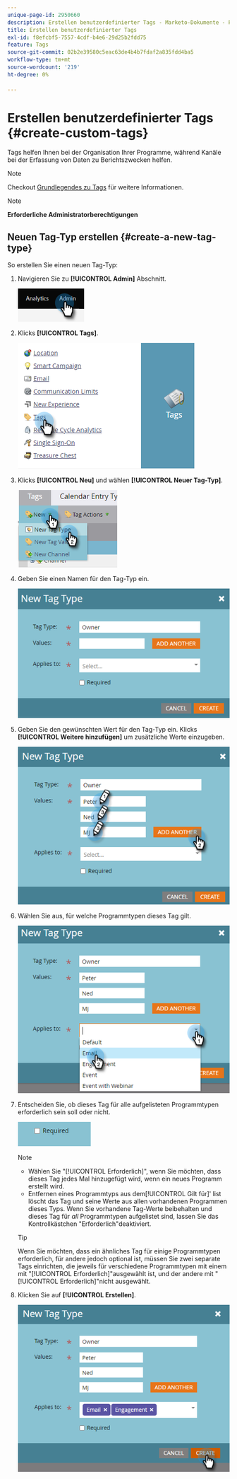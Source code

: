 ```yaml
---
unique-page-id: 2950660
description: Erstellen benutzerdefinierter Tags - Marketo-Dokumente - Produktdokumentation
title: Erstellen benutzerdefinierter Tags
exl-id: f8efcbf5-7557-4cdf-b4e6-29d25b2fdd75
feature: Tags
source-git-commit: 02b2e39580c5eac63de4b4b7fdaf2a835fdd4ba5
workflow-type: tm+mt
source-wordcount: '219'
ht-degree: 0%

---
```


# Erstellen benutzerdefinierter Tags {#create-custom-tags}

Tags helfen Ihnen bei der Organisation Ihrer Programme, während Kanäle bei der Erfassung von Daten zu Berichtszwecken helfen.

>[!NOTE]
>
>Checkout [Grundlegendes zu Tags](/help/marketo/product-docs/core-marketo-concepts/programs/working-with-programs/understanding-tags.md) für weitere Informationen.

>[!NOTE]
>
>**Erforderliche Administratorberechtigungen**

## Neuen Tag-Typ erstellen {#create-a-new-tag-type}

So erstellen Sie einen neuen Tag-Typ:

1. Navigieren Sie zu **[!UICONTROL Admin]** Abschnitt.

   ![](assets/create-custom-tags-1.png)

1. Klicks **[!UICONTROL Tags]**.

   ![](assets/create-custom-tags-2.png)

1. Klicks **[!UICONTROL Neu]** und wählen **[!UICONTROL Neuer Tag-Typ]**.

   ![](assets/create-custom-tags-3.png)

1. Geben Sie einen Namen für den Tag-Typ ein.

   ![](assets/create-custom-tags-4.png)

1. Geben Sie den gewünschten Wert für den Tag-Typ ein. Klicks **[!UICONTROL Weitere hinzufügen]** um zusätzliche Werte einzugeben.

   ![](assets/create-custom-tags-5.png)

1. Wählen Sie aus, für welche Programmtypen dieses Tag gilt.

   ![](assets/create-custom-tags-6.png)

1. Entscheiden Sie, ob dieses Tag für alle aufgelisteten Programmtypen erforderlich sein soll oder nicht.

   ![](assets/create-custom-tags-7.png)

   >[!NOTE]
   >
   >* Wählen Sie &quot;[!UICONTROL Erforderlich]&quot;, wenn Sie möchten, dass dieses Tag jedes Mal hinzugefügt wird, wenn ein neues Programm erstellt wird.
   >* Entfernen eines Programmtyps aus dem[!UICONTROL Gilt für]&#39; list löscht das Tag und seine Werte aus allen vorhandenen Programmen dieses Typs. Wenn Sie vorhandene Tag-Werte beibehalten und dieses Tag für _all_ Programmtypen aufgelistet sind, lassen Sie das Kontrollkästchen &quot;Erforderlich&quot;deaktiviert.

   >[!TIP]
   >
   >Wenn Sie möchten, dass ein ähnliches Tag für einige Programmtypen erforderlich, für andere jedoch optional ist, müssen Sie zwei separate Tags einrichten, die jeweils für verschiedene Programmtypen mit einem mit &quot;[!UICONTROL Erforderlich]&quot;ausgewählt ist, und der andere mit &quot;[!UICONTROL Erforderlich]&quot;nicht ausgewählt.

1. Klicken Sie auf **[!UICONTROL Erstellen]**.

   ![](assets/create-custom-tags-8.png)
